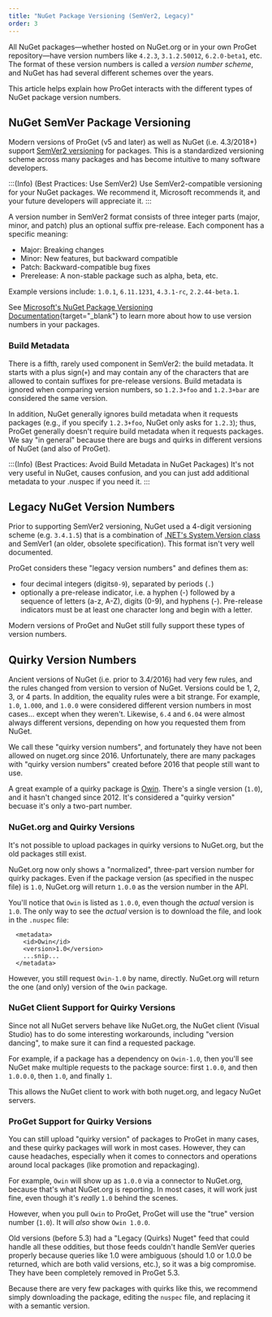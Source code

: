 ```yaml
---
title: "NuGet Package Versioning (SemVer2, Legacy)"
order: 3
---
```


All NuGet packages—whether hosted on NuGet.org or in your own ProGet repository—have version numbers like `4.2.3`, `3.1.2.50012`, `6.2.0-beta1`, etc. The format of these version numbers is called a *version number scheme*, and NuGet has had several different schemes over the years.

This article helps explain how ProGet interacts with the different types of NuGet package version numbers.

## NuGet SemVer Package Versioning

Modern versions of ProGet (v5 and later) as well as NuGet (i.e. 4.3/2018+) support [SemVer2 versioning](https://semver.org/spec/v2.0.0.html) for packages. This is a standardized versioning scheme across many packages and has become intuitive to many software developers.

:::(Info) (Best Practices: Use SemVer2)
Use SemVer2-compatible versioning for your NuGet packages. We recommend it, Microsoft recommends it, and your future developers will appreciate it.
:::

A version number in SemVer2 format consists of three integer parts (major, minor, and patch) plus an optional suffix pre-release. Each component has a specific meaning:
* Major: Breaking changes
* Minor: New features, but backward compatible
* Patch: Backward-compatible bug fixes
* Prerelease: A non-stable package such as alpha, beta, etc.

Example versions include: `1.0.1`, `6.11.1231`, `4.3.1-rc`, `2.2.44-beta.1`.

See [Microsoft's NuGet Package Versioning Documentation](https://docs.microsoft.com/en-us/nuget/concepts/package-versioning){target="_blank"} to learn more about how to use version numbers in your packages.

### Build Metadata
There is a fifth, rarely used component in SemVer2: the build metadata. It starts with a plus sign(`+`) and may contain any of the characters that are allowed to contain suffixes for pre-release versions. Build metadata is ignored when comparing version numbers, so `1.2.3+foo` and `1.2.3+bar` are considered the same version.

In addition, NuGet generally ignores build metadata when it requests packages (e.g., if you specify `1.2.3+foo`, NuGet only asks for `1.2.3`);  thus, ProGet generally doesn't require build metadata when it requests packages. We say "in general" because there are bugs and quirks in different versions of NuGet (and also of ProGet).

:::(Info) (Best Practices: Avoid Build Metadata in NuGet Packages)
It's not very useful in NuGet, causes confusion, and you can just add additional metadata to your .nuspec if you need it.
:::

## Legacy NuGet Version Numbers
Prior to supporting SemVer2 versioning, NuGet used a 4-digit versioning scheme (e.g. `3.4.1.5`) that is a combination of [.NET's System.Version class](https://docs.microsoft.com/en-us/dotnet/api/system.version) and SemVer1 (an older, obsolete specification). This format isn't very well documented.

ProGet considers these "legacy version numbers" and defines them as:
* four decimal integers (digits`0-9`), separated by periods (`.`)
* optionally a pre-release indicator, i.e. a hyphen (-) followed by a sequence of letters (a-z, A-Z), digits (0-9), and hyphens (-). Pre-release indicators must be at least one character long and begin with a letter.

Modern versions of ProGet and NuGet still fully support these types of version numbers.

## Quirky Version Numbers
Ancient versions of NuGet (i.e. prior to 3.4/2016) had very few rules, and the rules changed from version to version of NuGet.  Versions could be 1, 2, 3, or 4 parts. In addition, the equality rules were a bit strange. For example, `1.0`, `1.000`, and `1.0.0` were considered different version numbers in most cases... except when they weren't. Likewise, `6.4` and `6.04` were almost always different versions, depending on how you requested them from NuGet. 

We call these "quirky version numbers", and fortunately they have not been allowed on nuget.org since 2016. Unfortunately, there are many packages with "quirky version numbers" created before 2016 that people still want to use.

A great example of a quirky package is [Owin](https://www.nuget.org/packages/Owin). There's a single version (`1.0`), and it hasn't changed since 2012. It's considered a "quirky version" becuase it's only a two-part number.

### NuGet.org  and Quirky Versions
It's not possible to upload packages in quirky versions to NuGet.org, but the old packages still exist.

NuGet.org now only shows a "normalized", three-part version number for quirky packages. Even if the package version (as specified in the nuspec file) is `1.0`, NuGet.org will return  `1.0.0` as the version number in the API. 

You'll notice that `Owin` is listed as `1.0.0`, even though the *actual* version is `1.0`.  The only way to see the *actual* version is to download the file, and look in the `.nuspec` file:

```
  <metadata>
    <id>Owin</id>
    <version>1.0</version>
    ...snip...
  </metadata>
```

However, you still request `Owin-1.0` by name, directly. NuGet.org will return the one (and only) version of the `Owin` package.

### NuGet Client Support for Quirky Versions
Since not all NuGet servers behave like NuGet.org, the NuGet client (Visual Studio) has to do some interesting workarounds, including "version dancing", to make sure it can find a requested package.

For example, if a package has a dependency on `Owin-1.0`, then you'll see NuGet make multiple requests to the package source: first `1.0.0`, and then `1.0.0.0`, then `1.0`, and finally `1`.

This allows the NuGet client to work with both nuget.org, and legacy NuGet servers.

### ProGet Support for Quirky Versions
You can still upload "quirky version" of packages to ProGet in many cases, and these quirky packages will work in most cases. However, they can cause headaches, especially when it comes to connectors and operations around local packages (like promotion and repackaging).

For example, `Owin` will show up as `1.0.0` via a connector to NuGet.org, because that's what NuGet.org is reporting. In most cases, it will work just fine, even though it's *really* `1.0` behind the scenes.

However, when you pull `Owin` to ProGet, ProGet will use the "true" version number (`1.0`). It will *also* show `Owin 1.0.0`.

Old versions (before 5.3) had a "Legacy (Quirks) Nuget" feed that could handle all these oddities, but those feeds couldn't handle SemVer queries properly because queries like 1.0 were ambiguous (should 1.0 or 1.0.0 be returned, which are both valid versions, etc.), so it was a big compromise. They have been completely removed in ProGet 5.3.

Because there are very few packages with quirks like this, we recommend simply downloading the package, editing the `nuspec` file, and replacing it with a semantic version. 